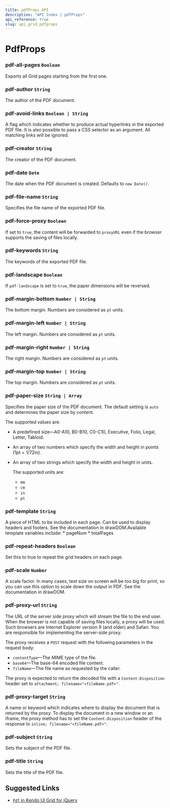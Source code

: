 ```yaml
---
title: pdfProps API
description: "API Index | pdfProps"
api_reference: true
slug: api_grid_pdfprops
---
```


# PdfProps

### pdf-all-pages `Boolean`

Exports all Grid pages starting from the first one.

### pdf-author `String`

The author of the PDF document.

### pdf-avoid-links `Boolean | String`

A flag which indicates whether to produce actual hyperlinks in the exported PDF file. It is also possible to pass a CSS selector as an argument. All matching links will be ignored.

### pdf-creator `String`

The creator of the PDF document.

### pdf-date `Date`

The date when the PDF document is created. Defaults to `new Date()`.

### pdf-file-name `String`

Specifies the file name of the exported PDF file.

### pdf-force-proxy `Boolean`

If set to `true`, the content will be forwarded to `proxyURL` even if the browser supports the saving of files locally.

### pdf-keywords `String`

The keywords of the exported PDF file.

### pdf-landscape `Boolean`

If `pdf-landscape` is set to `true`, the paper dimensions will be reversed.

### pdf-margin-bottom `Number | String`

The bottom margin. Numbers are considered as `pt` units.

### pdf-margin-left `Number | String`

The left margin. Numbers are considered as `pt` units.

### pdf-margin-right `Number | String`

The right margin. Numbers are considered as `pt` units.

### pdf-margin-top `Number | String`

The top margin. Numbers are considered as `pt` units.

### pdf-paper-size `String | Array`

Specifies the paper size of the PDF document. The default setting is `auto` and determines the paper size by content.

The supported values are:

* A predefined size&mdash;A0-A10, B0-B10, C0-C10, Executive, Folio, Legal, Letter, Tabloid.
* An array of two numbers which specify the width and height in points (1pt = 1/72in).
* An array of two strings which specify the width and height in units.

  The supported units are:
  * `mm`
  * `cm`
  * `in`
  * `pt`

### pdf-template `String`

A piece of HTML to be included in each page.  Can be used to display headers and footers.  See the documentation in drawDOM.Available template variables include: * pageNum * totalPages

### pdf-repeat-headers `Boolean`

Set this to true to repeat the grid headers on each page.

### pdf-scale `Number`

A scale factor.  In many cases, text size on screen will be too big for print, so you can use this option to scale down the output in PDF.  See the documentation in drawDOM.

### pdf-proxy-url `String`

The URL of the server side proxy which will stream the file to the end user. When the browser is not capable of saving files locally, a proxy will be used. Such browsers are Internet Explorer version 9 (and older) and Safari. You are responsible for implementing the server-side proxy.

The proxy receives a `POST` request with the following parameters in the request body:

* `contentType`&mdash;The MIME type of the file.
* `base64`&mdash;The base-64 encoded file content.
* `fileName`&mdash;The file name as requested by the caller.

The proxy is expected to return the decoded file with a `Content-Disposition` header set to `attachment; filename="<fileName.pdf>"`.

### pdf-proxy-target `String`

A name or keyword which indicates where to display the document that is returned by the proxy. To display the document in a new window or an iframe, the proxy method has to set the `Content-Disposition` header of the response to `inline; filename="<fileName.pdf>"`.

### pdf-subject `String`

Sets the subject of the PDF file.

### pdf-title `String`

Sets the title of the PDF file.

## Suggested Links

* [`Pdf` in Kendo UI Grid for jQuery](https://docs.telerik.com/kendo-ui/api/javascript/ui/grid/configuration/pdf)
